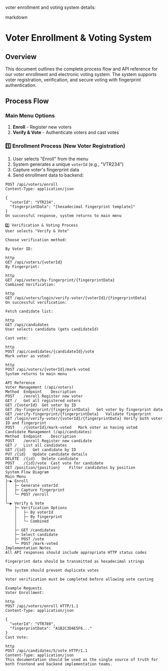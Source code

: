 voter enrollment and voting system details:

markdown
# Voter Enrollment & Voting System

## Overview
This document outlines the complete process flow and API reference for our voter enrollment and electronic voting system. The system supports voter registration, verification, and secure voting with fingerprint authentication.

## Process Flow

### Main Menu Options
1. **Enroll** - Register new voters
2. **Verify & Vote** - Authenticate voters and cast votes

### 1️⃣ Enrollment Process (New Voter Registration)
1. User selects "Enroll" from the menu
2. System generates a unique `voterId` (e.g., "VTR234")
3. Capture voter's fingerprint data
4. Send enrollment data to backend:

```http
POST /api/voters/enroll
Content-Type: application/json

{
  "voterId": "VTR234",
  "fingerprintData": "[hexadecimal fingerprint template]"
}
On successful response, system returns to main menu

2️⃣ Verification & Voting Process
User selects "Verify & Vote"

Choose verification method:

By Voter ID:

http
GET /api/voters/{voterId}
By Fingerprint:

http
GET /api/voters/by-fingerprint/{fingerprintData}
Combined Verification:

http
GET /api/voters/login/verify-voter/{voterId}/{fingerprintData}
On successful verification:

Fetch candidate list:

http
GET /api/candidates
User selects candidate (gets candidateId)

Cast vote:

http
POST /api/candidates/{candidateId}/vote
Mark voter as voted:

http
POST /api/voters/{voterId}/mark-voted
System returns to main menu

API Reference
Voter Management (/api/voters)
Method	Endpoint	Description
POST	/enroll	Register new voter
GET	/	Get all registered voters
GET	/{voterId}	Get voter by ID
GET	/by-fingerprint/{fingerprintData}	Get voter by fingerprint data
GET	/verify-fingerprint/{fingerprintData}	Validate fingerprint
GET	/login/verify-voter/{voterId}/{fingerprintData}	Verify both voter ID and fingerprint
POST	/{voterId}/mark-voted	Mark voter as having voted
Candidate Management (/api/candidates)
Method	Endpoint	Description
POST	/enroll	Register new candidate
GET	/	List all candidates
GET	/{id}	Get candidate by ID
PUT	/{id}	Update candidate details
DELETE	/{id}	Delete candidate
POST	/{id}/vote	Cast vote for candidate
GET	/position/{position}	Filter candidates by position
System Flow Diagram
Main Menu
├─▶ Enroll
│   ├─ Generate voterId
│   ├─ Capture fingerprint
│   └─ POST /enroll
│
└─▶ Verify & Vote
    ├─ Verification Options
    │   ├─ By voterId
    │   ├─ By fingerprint
    │   └─ Combined
    │
    ├─ GET /candidates
    ├─ Select candidate
    ├─ POST /vote
    └─ POST /mark-voted
Implementation Notes
All API responses should include appropriate HTTP status codes

Fingerprint data should be transmitted as hexadecimal strings

The system should prevent duplicate votes

Voter verification must be completed before allowing vote casting

Example Requests
Voter Enrollment:

http
POST /api/voters/enroll HTTP/1.1
Content-Type: application/json

{
  "voterId": "VTR789",
  "fingerprintData": "A1B2C3D4E5F6..."
}
Cast Vote:

http
POST /api/candidates/5/vote HTTP/1.1
Content-Type: application/json
This documentation should be used as the single source of truth for both frontend and backend implementation teams.